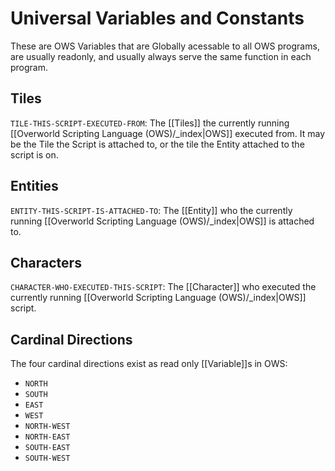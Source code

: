 # Universal Variables and Constants
These are OWS Variables that are Globally acessable to all OWS programs, are usually readonly, and usually always serve the same function in each program.
## Tiles
`TILE-THIS-SCRIPT-EXECUTED-FROM`: The [[Tiles]] the currently running [[Overworld Scripting Language (OWS)/_index|OWS]] executed from. It may be the Tile the Script is attached to, or the tile the Entity attached to the script is on.
## Entities
`ENTITY-THIS-SCRIPT-IS-ATTACHED-TO`: The [[Entity]] who the currently running [[Overworld Scripting Language (OWS)/_index|OWS]] is attached to.
## Characters
`CHARACTER-WHO-EXECUTED-THIS-SCRIPT`: The [[Character]] who executed the currently running [[Overworld Scripting Language (OWS)/_index|OWS]] script.
## Cardinal Directions
The four cardinal directions exist as read only [[Variable]]s in OWS:
- `NORTH`
- `SOUTH`
- `EAST`
- `WEST`
- `NORTH-WEST`
- `NORTH-EAST`
- `SOUTH-EAST`
- `SOUTH-WEST`
